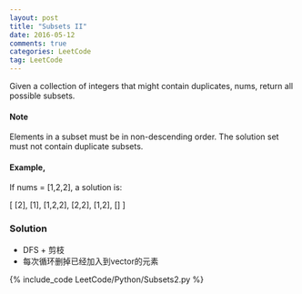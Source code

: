 ```yaml
---
layout: post
title: "Subsets II"
date: 2016-05-12
comments: true
categories: LeetCode
tag: LeetCode
---
```


Given a collection of integers that might contain duplicates, nums, return all possible subsets.

#### Note
Elements in a subset must be in non-descending order.
The solution set must not contain duplicate subsets.


#### Example,
If nums = [1,2,2], a solution is:

[
  [2],
  [1],
  [1,2,2],
  [2,2],
  [1,2],
  []
]

<!--more-->
### Solution
* DFS + 剪枝
* 每次循环删掉已经加入到vector的元素

{% include_code LeetCode/Python/Subsets2.py %}
